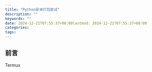 ```yaml
---
title: "Python安卓打包尝试"
description: ""
keywords: ""
date: 2024-12-21T07:55:37+08:00lastmod: 2024-12-21T07:55:37+08:00
categories: 
tags:  
---
```

## 前言
Termux
<!--stackedit_data:
eyJoaXN0b3J5IjpbLTY5NzgxNDg2NV19
-->